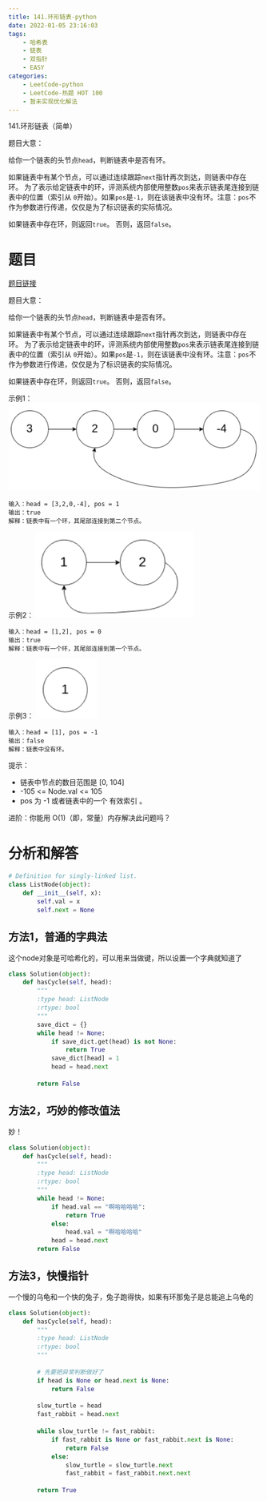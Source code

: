 ```yaml
---
title: 141.环形链表-python
date: 2022-01-05 23:16:03
tags:
    - 哈希表
    - 链表
    - 双指针 
    - EASY
categories:
	- LeetCode-python
	- LeetCode-热题 HOT 100
	- 暂未实现优化解法
---
```


141.环形链表（简单）

题目大意：

给你一个链表的头节点```head```，判断链表中是否有环。

如果链表中有某个节点，可以通过连续跟踪```next```指针再次到达，则链表中存在环。 为了表示给定链表中的环，评测系统内部使用整数```pos```来表示链表尾连接到链表中的位置（索引从 ```0```开始）。如果```pos```是```-1```，则在该链表中没有环。注意：```pos```不作为参数进行传递，仅仅是为了标识链表的实际情况。

如果链表中存在环，则返回```true```。 否则，返回```false```。

<!--more-->

# 题目

[题目链接](https://leetcode-cn.com/problems/lru-cache/)

题目大意：

给你一个链表的头节点```head```，判断链表中是否有环。

如果链表中有某个节点，可以通过连续跟踪```next```指针再次到达，则链表中存在环。 为了表示给定链表中的环，评测系统内部使用整数```pos```来表示链表尾连接到链表中的位置（索引从 ```0```开始）。如果```pos```是```-1```，则在该链表中没有环。注意：```pos```不作为参数进行传递，仅仅是为了标识链表的实际情况。

如果链表中存在环，则返回```true```。 否则，返回```false```。

示例1：
![](/images/2022-01-05-23-41-23.png)
```
输入：head = [3,2,0,-4], pos = 1
输出：true
解释：链表中有一个环，其尾部连接到第二个节点。
```

示例2：
![](/images/2022-01-05-23-41-35.png)
```
输入：head = [1,2], pos = 0
输出：true
解释：链表中有一个环，其尾部连接到第一个节点。
```

示例3：
![](/images/2022-01-05-23-41-45.png)
```
输入：head = [1], pos = -1
输出：false
解释：链表中没有环。
```

提示：
- 链表中节点的数目范围是 [0, 104]
- -105 <= Node.val <= 105
- pos 为 -1 或者链表中的一个 有效索引 。

进阶：你能用 O(1)（即，常量）内存解决此问题吗？

# 分析和解答

```python
# Definition for singly-linked list.
class ListNode(object):
    def __init__(self, x):
        self.val = x
        self.next = None
```

## 方法1，普通的字典法

这个node对象是可哈希化的，可以用来当做键，所以设置一个字典就知道了

```python
class Solution(object):
    def hasCycle(self, head):
        """
        :type head: ListNode
        :rtype: bool
        """
        save_dict = {}
        while head != None:
            if save_dict.get(head) is not None:
                return True
            save_dict[head] = 1
            head = head.next
        
        return False
```

## 方法2，巧妙的修改值法

妙！

```python
class Solution(object):
    def hasCycle(self, head):
        """
        :type head: ListNode
        :rtype: bool
        """
        while head != None:
            if head.val == "啊哈哈哈哈":
                return True
            else:
                head.val = "啊哈哈哈哈"
            head = head.next
        return False
```

## 方法3，快慢指针

一个慢的乌龟和一个快的兔子，兔子跑得快，如果有环那兔子是总能追上乌龟的

```python
class Solution(object):
    def hasCycle(self, head):
        """
        :type head: ListNode
        :rtype: bool
        """

        # 先要把异常判断做好了
        if head is None or head.next is None:
            return False

        slow_turtle = head
        fast_rabbit = head.next

        while slow_turtle != fast_rabbit:
            if fast_rabbit is None or fast_rabbit.next is None:
                return False
            else:
                slow_turtle = slow_turtle.next
                fast_rabbit = fast_rabbit.next.next
        
        return True

```